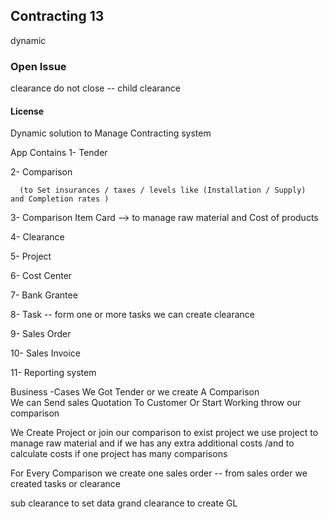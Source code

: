 ## Contracting 13

dynamic


### Open Issue 
clearance do not close -- child clearance 


#### License

Dynamic solution to Manage Contracting system 

App Contains 
1- Tender 

2- Comparison 

      (to Set insurances / taxes / levels like (Installation / Supply)  and Completion rates )

3- Comparison Item Card  --> to manage raw material and Cost of products 

4- Clearance

5- Project

6- Cost Center 

7- Bank Grantee 

8- Task -- form one or more tasks we can create clearance 

9- Sales Order 

10- Sales Invoice 

11- Reporting system 


Business -Cases 
We Got  Tender or we create A Comparison  
We can Send sales Quotation To Customer Or Start Working throw our comparison 

We Create Project or join our comparison to exist project 
we use project to manage raw material  and if we has any extra additional costs /and to calculate costs if one project has many comparisons 

For Every Comparison we create one sales order -- 
from sales order we created tasks or clearance 

sub clearance to set data 
grand clearance to create GL 




